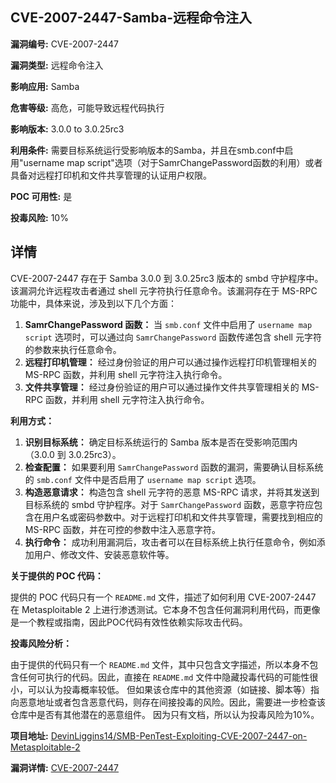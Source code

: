 ## CVE-2007-2447-Samba-远程命令注入

**漏洞编号:** CVE-2007-2447

**漏洞类型:** 远程命令注入

**影响应用:** Samba

**危害等级:** 高危，可能导致远程代码执行

**影响版本:** 3.0.0 to 3.0.25rc3

**利用条件:** 需要目标系统运行受影响版本的Samba，并且在smb.conf中启用"username map script"选项（对于SamrChangePassword函数的利用）或者具备对远程打印机和文件共享管理的认证用户权限。

**POC 可用性:** 是

**投毒风险:** 10%

## 详情

CVE-2007-2447 存在于 Samba 3.0.0 到 3.0.25rc3 版本的 smbd 守护程序中。该漏洞允许远程攻击者通过 shell 元字符执行任意命令。该漏洞存在于 MS-RPC 功能中，具体来说，涉及到以下几个方面：

1.  **SamrChangePassword 函数：** 当 `smb.conf` 文件中启用了 `username map script` 选项时，可以通过向 `SamrChangePassword` 函数传递包含 shell 元字符的参数来执行任意命令。
2.  **远程打印机管理：** 经过身份验证的用户可以通过操作远程打印机管理相关的 MS-RPC 函数，并利用 shell 元字符注入执行命令。
3.  **文件共享管理：** 经过身份验证的用户可以通过操作文件共享管理相关的 MS-RPC 函数，并利用 shell 元字符注入执行命令。

**利用方式：**

1.  **识别目标系统：** 确定目标系统运行的 Samba 版本是否在受影响范围内（3.0.0 到 3.0.25rc3）。
2.  **检查配置：** 如果要利用 `SamrChangePassword` 函数的漏洞，需要确认目标系统的 `smb.conf` 文件中是否启用了 `username map script` 选项。
3.  **构造恶意请求：** 构造包含 shell 元字符的恶意 MS-RPC 请求，并将其发送到目标系统的 smbd 守护程序。对于 `SamrChangePassword` 函数，恶意字符应包含在用户名或密码参数中。对于远程打印机和文件共享管理，需要找到相应的 MS-RPC 函数，并在可控的参数中注入恶意字符。
4.  **执行命令：** 成功利用漏洞后，攻击者可以在目标系统上执行任意命令，例如添加用户、修改文件、安装恶意软件等。

**关于提供的 POC 代码：**

提供的 POC 代码只有一个 `README.md` 文件，描述了如何利用 CVE-2007-2447 在 Metasploitable 2 上进行渗透测试。它本身不包含任何漏洞利用代码，而更像是一个教程或指南，因此POC代码有效性依赖实际攻击代码。

**投毒风险分析：**

由于提供的代码只有一个 `README.md` 文件，其中只包含文字描述，所以本身不包含任何可执行的代码。因此，直接在 `README.md` 文件中隐藏投毒代码的可能性很小，可以认为投毒概率较低。 但如果该仓库中的其他资源（如链接、脚本等）指向恶意地址或者包含恶意代码，则存在间接投毒的风险。因此，需要进一步检查该仓库中是否有其他潜在的恶意组件。 因为只有文档，所以认为投毒风险为10%。

**项目地址:** [DevinLiggins14/SMB-PenTest-Exploiting-CVE-2007-2447-on-Metasploitable-2](https://github.com/DevinLiggins14/SMB-PenTest-Exploiting-CVE-2007-2447-on-Metasploitable-2)

**漏洞详情:** [CVE-2007-2447](https://nvd.nist.gov/vuln/detail/CVE-2007-2447)